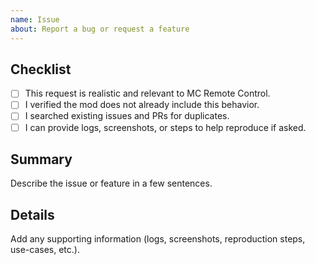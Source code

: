 ```yaml
---
name: Issue
about: Report a bug or request a feature
---
```


## Checklist
- [ ] This request is realistic and relevant to MC Remote Control.
- [ ] I verified the mod does not already include this behavior.
- [ ] I searched existing issues and PRs for duplicates.
- [ ] I can provide logs, screenshots, or steps to help reproduce if asked.

## Summary

Describe the issue or feature in a few sentences.

## Details

Add any supporting information (logs, screenshots, reproduction steps, use-cases, etc.).
